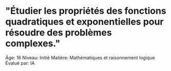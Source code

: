 # "Étudier les propriétés des fonctions quadratiques et exponentielles pour résoudre des problèmes complexes."

Âge: 16
Niveau: Initié
Matière: Mathématiques et raisonnement logique
Évalué par: IA